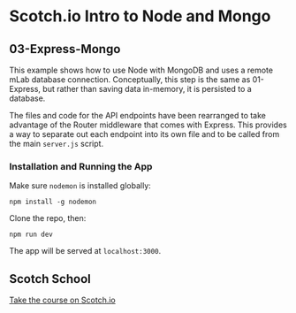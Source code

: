 # Scotch.io Intro to Node and Mongo

## 03-Express-Mongo

This example shows how to use Node with MongoDB and uses a remote mLab database connection. Conceptually, this step is the same as 01-Express, but rather than saving data in-memory, it is persisted to a database. 

The files and code for the API endpoints have been rearranged to take advantage of the Router middleware that comes with Express. This provides a way to separate out each endpoint into its own file and to be called from the main `server.js` script.

### Installation and Running the App

Make sure `nodemon` is installed globally:

```
npm install -g nodemon
```

Clone the repo, then:

```
npm run dev
```

The app will be served at `localhost:3000`.

## Scotch School

[Take the course on Scotch.io](#)